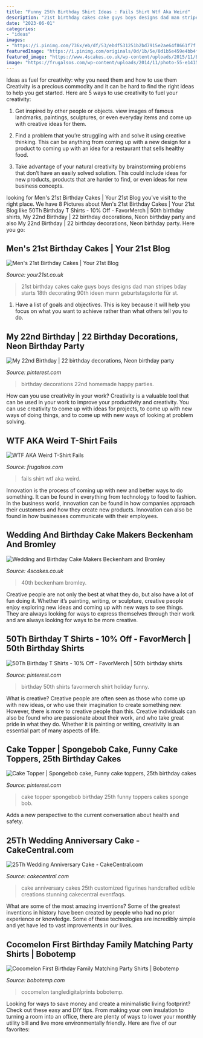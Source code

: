 ```yaml
---
title: "Funny 25th Birthday Shirt Ideas : Fails Shirt Wtf Aka Weird"
description: "21st birthday cakes cake guys boys designs dad man stripes bday starts 18th decorating 90th ideen mann geburtstagstorte für st"
date: "2023-06-01"
categories:
- "ideas"
images:
- "https://i.pinimg.com/736x/eb/df/53/ebdf531251b2bd7915e2ae64f8661f7f.jpg"
featuredImage: "https://i.pinimg.com/originals/0d/1b/5e/0d1b5e459e4bb4fa337a32de55bc84cf.jpg"
featured_image: "https://www.4scakes.co.uk/wp-content/uploads/2015/11/Black-and-Gold-40th-Birthday-Cake-by-Dulwich-Cake-makers.jpg"
image: "https://frugalsos.com/wp-content/uploads/2014/11/photo-55-e1415209162102.jpg"
---
```



Ideas as fuel for creativity: why you need them and how to use them
Creativity is a precious commodity and it can be hard to find the right ideas to help you get started. Here are 5 ways to use creativity to fuel your creativity:
1. Get inspired by other people or objects. view images of famous landmarks, paintings, sculptures, or even everyday items and come up with creative ideas for them.

2. Find a problem that you’re struggling with and solve it using creative thinking. This can be anything from coming up with a new design for a product to coming up with an idea for a restaurant that sells healthy food.

3. Take advantage of your natural creativity by brainstorming problems that don’t have an easily solved solution. This could include ideas for new products, products that are harder to find, or even ideas for new business concepts.


	

		
looking for Men&#039;s 21st Birthday Cakes | Your 21st Blog you've visit to the right place. We have 8 Pictures about Men&#039;s 21st Birthday Cakes | Your 21st Blog like 50Th Birthday T Shirts - 10% Off - FavorMerch | 50th birthday shirts, My 22nd Birthday | 22 birthday decorations, Neon birthday party and also My 22nd Birthday | 22 birthday decorations, Neon birthday party. Here you go:
		
    
## Men&#039;s 21st Birthday Cakes | Your 21st Blog

<img loading=lazy src="https://assets.yourbirthdays.co.uk/images/gallery/cropped/21st_6.jpg" onerror="this.onerror=null;this.src='https://tse3.mm.bing.net/th?id=OIP.uQlJgzM8eb6DYE8wSlK5_QAAAA&amp;pid=15.1';" alt="Men&#039;s 21st Birthday Cakes | Your 21st Blog">

_Source: your21st.co.uk_

>21st birthday cakes cake guys boys designs dad man stripes bday starts 18th decorating 90th ideen mann geburtstagstorte für st. 

	

1. Have a list of goals and objectives. This is key because it will help you focus on what you want to achieve rather than what others tell you to do.

    
## My 22nd Birthday | 22 Birthday Decorations, Neon Birthday Party

<img loading=lazy src="https://i.pinimg.com/originals/0d/1b/5e/0d1b5e459e4bb4fa337a32de55bc84cf.jpg" onerror="this.onerror=null;this.src='https://tse4.mm.bing.net/th?id=OIP.a5Kpq0L63Aw4Y1cf0OFuMAHaJ4&amp;pid=15.1';" alt="My 22nd Birthday | 22 birthday decorations, Neon birthday party">

_Source: pinterest.com_

>birthday decorations 22nd homemade happy parties. 

	

How can you use creativity in your work?
Creativity is a valuable tool that can be used in your work to improve your productivity and creativity. You can use creativity to come up with ideas for projects, to come up with new ways of doing things, and to come up with new ways of looking at problem solving.

    
## WTF AKA Weird T-Shirt Fails

<img loading=lazy src="https://frugalsos.com/wp-content/uploads/2014/11/photo-55-e1415209162102.jpg" onerror="this.onerror=null;this.src='https://tse1.mm.bing.net/th?id=OIP.N1UeqPxJ8-xupkI72W8GbAHaJ4&amp;pid=15.1';" alt="WTF AKA Weird T-Shirt Fails">

_Source: frugalsos.com_

>fails shirt wtf aka weird. 

	

Innovation is the process of coming up with new and better ways to do something. It can be found in everything from technology to food to fashion. In the business world, innovation can be found in how companies approach their customers and how they create new products. Innovation can also be found in how businesses communicate with their employees.

    
## Wedding And Birthday Cake Makers Beckenham And Bromley

<img loading=lazy src="https://www.4scakes.co.uk/wp-content/uploads/2015/11/Black-and-Gold-40th-Birthday-Cake-by-Dulwich-Cake-makers.jpg" onerror="this.onerror=null;this.src='https://tse1.mm.bing.net/th?id=OIP.tAqxecvs1IXJx9Gg2PuLSgHaIS&amp;pid=15.1';" alt="Wedding and Birthday Cake Makers Beckenham and Bromley">

_Source: 4scakes.co.uk_

>40th beckenham bromley. 

	

Creative people are not only the best at what they do, but also have a lot of fun doing it. Whether it’s painting, writing, or sculpture, creative people enjoy exploring new ideas and coming up with new ways to see things. They are always looking for ways to express themselves through their work and are always looking for ways to be more creative.

    
## 50Th Birthday T Shirts - 10% Off - FavorMerch | 50th Birthday Shirts

<img loading=lazy src="https://i.pinimg.com/736x/bb/40/b0/bb40b0a83b8c7d46f6b4e38b095f1823.jpg" onerror="this.onerror=null;this.src='https://tse4.mm.bing.net/th?id=OIP.67BekeZbSKD4We5_fvhiSwHaHa&amp;pid=15.1';" alt="50Th Birthday T Shirts - 10% Off - FavorMerch | 50th birthday shirts">

_Source: pinterest.com_

>birthday 50th shirts favormerch shirt holiday funny. 

	

What is creative?
Creative people are often seen as those who come up with new ideas, or who use their imagination to create something new. However, there is more to creative people than this. Creative individuals can also be found who are passionate about their work, and who take great pride in what they do. Whether it is painting or writing, creativity is an essential part of many aspects of life.

    
## Cake Topper | Spongebob Cake, Funny Cake Toppers, 25th Birthday Cakes

<img loading=lazy src="https://i.pinimg.com/736x/eb/df/53/ebdf531251b2bd7915e2ae64f8661f7f.jpg" onerror="this.onerror=null;this.src='https://tse2.mm.bing.net/th?id=OIP.ldQG0wmscP3MSFLRltXY6AHaJ3&amp;pid=15.1';" alt="Cake Topper | Spongebob cake, Funny cake toppers, 25th birthday cakes">

_Source: pinterest.com_

>cake topper spongebob birthday 25th funny toppers cakes sponge bob. 

	

Adds a new perspective to the current conversation about health and safety.

    
## 25Th Wedding Anniversary Cake - CakeCentral.com

<img loading=lazy src="https://cdn001.cakecentral.com/gallery/2015/03/900_953918YShF_25th-wedding-anniversary-cake.jpg" onerror="this.onerror=null;this.src='https://tse4.mm.bing.net/th?id=OIP.FZnp49u-P94mr4TnPn0-fAHaHb&amp;pid=15.1';" alt="25Th Wedding Anniversary Cake - CakeCentral.com">

_Source: cakecentral.com_

>cake anniversary cakes 25th customized figurines handcrafted edible creations stunning cakecentral eventfaqs. 

	

What are some of the most amazing inventions?
Some of the greatest inventions in history have been created by people who had no prior experience or knowledge. Some of these technologies are incredibly simple and yet have led to vast improvements in our lives.

    
## Cocomelon First Birthday Family Matching Party Shirts | Bobotemp

<img loading=lazy src="https://cdn.tangledigitalprints.com/listings/thumb/5d4d6d3c38dd915a8b4e8145/al7snYhTRx/4WWxEWzeh3___W5eY9_v1_compressed.jpg" onerror="this.onerror=null;this.src='https://tse1.mm.bing.net/th?id=OIP.k1f_OH8ViBgC0YTk9J08nAHaHa&amp;pid=15.1';" alt="Cocomelon First Birthday Family Matching Party Shirts | Bobotemp">

_Source: bobotemp.com_

>cocomelon tangledigitalprints bobotemp. 

	

Looking for ways to save money and create a minimalistic living footprint? Check out these easy and DIY tips. From making your own insulation to turning a room into an office, there are plenty of ways to lower your monthly utility bill and live more environmentally friendly. Here are five of our favorites: 

